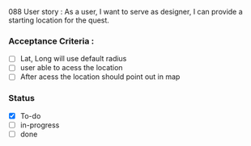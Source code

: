 088 User story : As a user, I want to serve as designer, I can provide a starting location for the quest. <br>
### Acceptance Criteria :                                                        <br>
- [ ] Lat, Long will use default radius
- [ ] user able to acess the location 
- [ ] After acess the location should point out in map
 
### Status
- [x] To-do 
- [ ] in-progress
- [ ] done
